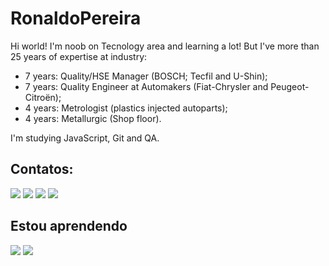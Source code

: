 # RonaldoPereira

Hi world! I'm noob on Tecnology area and learning a lot! But I've more than 25 years of expertise at industry:
- 7 years: Quality/HSE Manager (BOSCH; Tecfil and U-Shin);
- 7 years: Quality Engineer at Automakers (Fiat-Chrysler and Peugeot-Citroën);
- 4 years: Metrologist (plastics injected autoparts);
- 4 years: Metallurgic (Shop floor).

I'm studying JavaScript, Git and QA. 

## Contatos:

<div>
<a href="https://www.youtube.com/@PlayIndustrial" target="_blank"><img loading="lazy" src="https://img.shields.io/badge/YouTube-FF0000?style=for-the-badge&logo=youtube&logoColor=white" target="_blank"></a>
<a href="https://www.instagram.com/imoblima/" target="_blank"><img loading="lazy" src="https://img.shields.io/badge/-Instagram-%23E4405F?style=for-the-badge&logo=instagram&logoColor=white" target="_blank"></a>
<a href="ronaldo.lp.oficial@gmail.com"><img loading="lazy" src="https://img.shields.io/badge/Gmail-D14836?style=for-the-badge&logo=gmail&logoColor=white" target="_blank"></a>
<a href="https://www.linkedin.com/in/qualidade-sqe-lean-eqf-fmea-vda-auditor-iso/" target="_blank"><img loading="lazy" src="https://img.shields.io/badge/-LinkedIn-%230077B5?style=for-the-badge&logo=linkedin&logoColor=white" target="_blank"></a>   
</div>

## Estou aprendendo
<!DOCTYPE html> 
<html lang="pt"> 
<head>
    <meta charset="UTF-8"> 
    <meta name="viewport" content="width=device-width, initial-scale=0.1"> 
</head>
<body>
               
<img src="https://cdn.jsdelivr.net/gh/devicons/devicon@latest/icons/git/git-original-wordmark.svg" />
          
<img src="https://cdn.jsdelivr.net/gh/devicons/devicon@latest/icons/github/github-original-wordmark.svg" />

</body>
</html> 

            
          

                    
